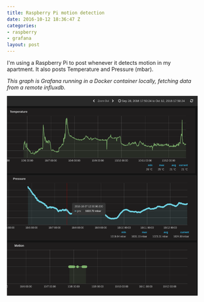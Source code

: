 ```yaml
---
title: Raspberry Pi motion detection
date: 2016-10-12 18:36:47 Z
categories:
- raspberry
- grafana
layout: post
---
```


I'm using a Raspberry Pi to post whenever it detects motion in my apartment. It also posts Temperature and Pressure (mbar).


*This graph is Grafana running in a Docker container locally, fetching data from a remote influxdb.*

<img src="/assets/grafana_motion.png" alt="grafana" class="img-fluid" />



